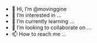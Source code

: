 - 👋 Hi, I’m @movinggine
- 👀 I’m interested in ...
- 🌱 I’m currently learning ...
- 💞️ I’m looking to collaborate on ...
- 📫 How to reach me ...

<!---
movinggine/movinggine is a ✨ special ✨ repository because its `README.md` (this file) appears on your GitHub profile.
You can click the Preview link to take a look at your changes.
--->
